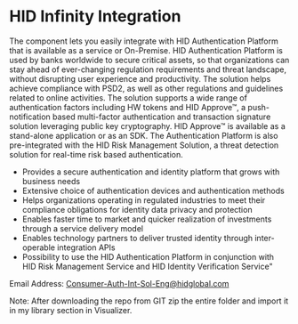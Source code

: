 # HID Infinity Integration
The component lets you easily integrate with HID Authentication Platform that is available as a service or On-Premise.
HID Authentication Platform is used by banks worldwide to secure critical assets, so that organizations can stay ahead
of ever-changing regulation requirements and threat landscape, without disrupting user experience and productivity.
The solution helps achieve compliance with PSD2, as well as other regulations and guidelines related to online activities.
The solution supports a wide range of authentication factors including HW tokens and HID Approve™, a push-notification based
multi-factor authentication and transaction signature solution leveraging public key cryptography. HID Approve™ is available
as a stand-alone application or as an SDK. The Authentication Platform is also pre-integrated with the HID Risk Management Solution,
a threat detection solution for real-time risk based authentication.

* Provides a secure authentication and identity platform that grows with business needs 
* Extensive choice of authentication devices and authentication methods 
* Helps organizations operating in regulated industries to meet their compliance obligations for identity data privacy and protection 
* Enables faster time to market and quicker realization of investments through a service delivery model  
* Enables technology partners to deliver trusted identity through inter-operable integration APIs 
* Possibility to use the HID Authentication Platform in conjunction with HID Risk Management Service and HID Identity Verification Service"

Email Address: Consumer-Auth-Int-Sol-Eng@hidglobal.com

Note: After downloading the repo from GIT zip the entire folder and import it in my library section in Visualizer.
